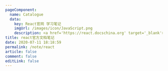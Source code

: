 ```yaml
---
pageComponent:
  name: Catalogue
  data:
    key: React官网 学习笔记
    imgUrl: /images/icon/JavaScript.png
    description: <a href='https://react.docschina.org' target='_blank'>React官方文档</a>
title: react官方文档笔记
date: 2020-07-11 18:18:59
permalink: /note/react
article: false
comment: false
editLink: false
---
```


